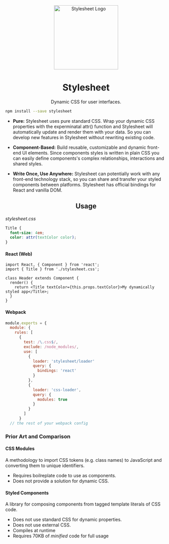 <div align="center" href="">
    <img width="200" src="https://cdn.rawgit.com/500tech/stylesheet/master/assets/stylesheet.svg" alt="Stylesheet Logo" align="center" />
<h1>Stylesheet</h1>
<p>Dynamic CSS for user interfaces.</p>
</div>

```bash
npm install --save stylesheet
```

 - **Pure:** Stylesheet uses pure standard CSS. Wrap your dynamic CSS properties with the experminatal attr() function and Stylesheet will automatically update and render them with your data. So you can develop new features in Stylesheet without rewriting existing code.
 
 - **Component-Based:** Build reusable, customizable and dynamic front-end UI elements. Since components styles is written in plain CSS you can easily define components's complex relationships, interactions and shared styles.
 
 - **Write Once, Use Anywhere:** Stylesheet can potentially work with any front-end technology stack, so you can share and transfer your styled components between platforms. Stylesheet has official bindings for React and vanilla DOM.

<h2 align="center">Usage</h2>

*stylesheet.css*
```CSS
Title {
  font-size: 4em;
  color: attr(textColor color);
}
```

#### React (Web)

```JSX
import React, { Component } from 'react';
import { Title } from './stylesheet.css';

class Header extends Component {
  render() {
    return <Title textColor={this.props.textColor}>My dynamically styled app</Title>;
  }
}
```

#### Webpack

```JavaScript
module.exports = {
  module: {
    rules: [
      {
        test: /\.css$/,
        exclude: /node_modules/,
        use: [
          {
            loader: 'stylesheet/loader'
            query: {
              bindings: 'react'
            }
          },
          {
            loader: 'css-loader',
            query: {
              modules: true
            }
          }
        ]
      }
  // the rest of your webpack config
```

### Prior Art and Comparison

#### CSS Modules
A methodology to import CSS tokens (e.g. class names) to JavaScript and converting them to unique identifiers.

 - Requires boilreplate code to use as components.
 - Does not provide a solution for dynamic CSS.

#### Styled Components 
A library for composing components from tagged template literals of CSS code.

 - Does not use standard CSS for dynamic properties.
 - Does not use external CSS.
 - Compiles at runtime
 - Requires 70KB of *minified* code for full usage
